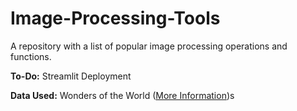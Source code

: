 # Image-Processing-Tools
A repository with a list of popular image processing operations and functions.

**To-Do:** Streamlit Deployment

**Data Used:** Wonders of the World ([More Information](https://github.com/aadi1011/Image-Processing-Tools/blob/main/assets/README.md))s
